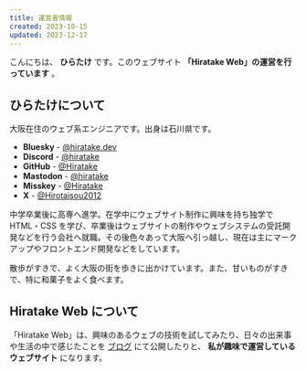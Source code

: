 ```yaml
---
title: 運営者情報
created: 2023-10-15
updated: 2023-12-17
---
```


こんにちは、 **ひらたけ** です。このウェブサイト **「Hiratake Web」の運営を行っています** 。

## ひらたけについて

大阪在住のウェブ系エンジニアです。出身は石川県です。

- **Bluesky** - [@hiratake.dev](https://bsky.app/profile/hiratake.dev)
- **Discord** - [@hiratake](https://discord.com/users/221498004505362433)
- **GitHub** - [@Hiratake](https://github.com/Hiratake)
- **Mastodon** - [@hiratake](https://mozilla.social/@hiratake)
- **Misskey** - [@Hiratake](https://misskey.io/@Hiratake)
- **X** - [@Hirotaisou2012](https://x.com/Hirotaisou2012)

中学卒業後に高専へ進学。在学中にウェブサイト制作に興味を持ち独学で HTML・CSS を学び、卒業後はウェブサイトの制作やウェブシステムの受託開発などを行う会社へ就職。その後色々あって大阪へ引っ越し、現在は主にマークアップやフロントエンド開発などをしています。

散歩がすきで、よく大阪の街を歩きに出かけています。また、甘いものがすきで、特に和菓子をよく食べます。

## Hiratake Web について

「Hiratake Web」は、興味のあるウェブの技術を試してみたり、日々の出来事や生活の中で感じたことを [ブログ](/blog/) にて公開したりと、 **私が趣味で運営しているウェブサイト** になります。
